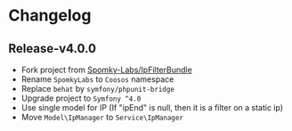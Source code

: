# Changelog

## Release-v4.0.0

* Fork project from [Spomky-Labs/IpFilterBundle](https://github.com/Spomky-Labs/IpFilterBundle)
* Rename ``SpomkyLabs`` to ``Coosos`` namespace
* Replace ``behat`` by ``symfony/phpunit-bridge``
* Upgrade project to ``Symfony ^4.0``
* Use single model for IP (If "ipEnd" is null, then it is a filter on a static ip)
* Move ``Model\IpManager`` to ``Service\IpManager`` 
